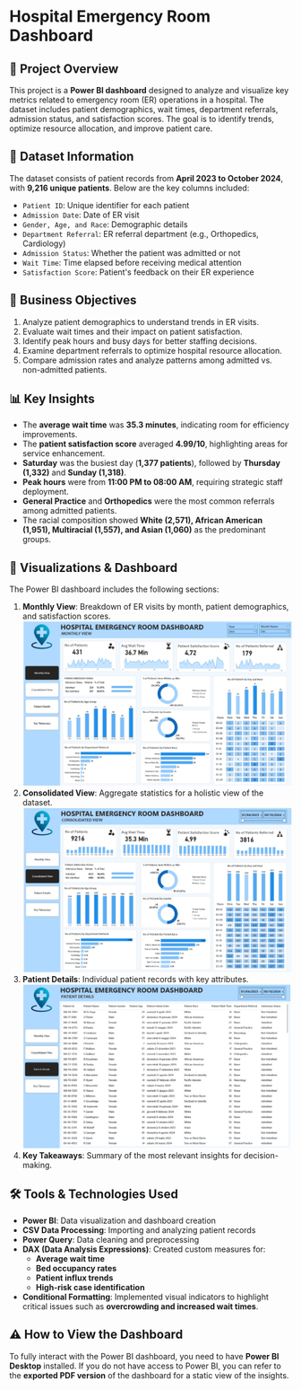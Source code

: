 # Hospital Emergency Room Dashboard

## 📌 Project Overview
This project is a **Power BI dashboard** designed to analyze and visualize key metrics related to emergency room (ER) operations in a hospital. The dataset includes patient demographics, wait times, department referrals, admission status, and satisfaction scores. The goal is to identify trends, optimize resource allocation, and improve patient care.

## 📂 Dataset Information
The dataset consists of patient records from **April 2023 to October 2024**, with **9,216 unique patients**. Below are the key columns included:

- `Patient ID`: Unique identifier for each patient
- `Admission Date`: Date of ER visit
- `Gender, Age, and Race`: Demographic details
- `Department Referral`: ER referral department (e.g., Orthopedics, Cardiology)
- `Admission Status`: Whether the patient was admitted or not
- `Wait Time`: Time elapsed before receiving medical attention
- `Satisfaction Score`: Patient's feedback on their ER experience

## 🎯 Business Objectives
1. Analyze patient demographics to understand trends in ER visits.
2. Evaluate wait times and their impact on patient satisfaction.
3. Identify peak hours and busy days for better staffing decisions.
4. Examine department referrals to optimize hospital resource allocation.
5. Compare admission rates and analyze patterns among admitted vs. non-admitted patients.

## 📊 Key Insights
- The **average wait time** was **35.3 minutes**, indicating room for efficiency improvements.
- The **patient satisfaction score** averaged **4.99/10**, highlighting areas for service enhancement.
- **Saturday** was the busiest day (**1,377 patients**), followed by **Thursday (1,332)** and **Sunday (1,318)**.
- **Peak hours** were from **11:00 PM to 08:00 AM**, requiring strategic staff deployment.
- **General Practice** and **Orthopedics** were the most common referrals among admitted patients.
- The racial composition showed **White (2,571), African American (1,951), Multiracial (1,557), and Asian (1,060)** as the predominant groups.

## 📌 Visualizations & Dashboard
The Power BI dashboard includes the following sections:
1. **Monthly View**: Breakdown of ER visits by month, patient demographics, and satisfaction scores.
![MonthlyView](https://github.com/vincenzomaltese/Hospital-Emergency-Room-Dashboard/blob/main/images/monthly_view.jpg)
2. **Consolidated View**: Aggregate statistics for a holistic view of the dataset.
![ConsolidatedView](https://github.com/vincenzomaltese/Hospital-Emergency-Room-Dashboard/blob/main/images/consolidated_view.jpg)
3. **Patient Details**: Individual patient records with key attributes.
![PatientDetails](https://github.com/vincenzomaltese/Hospital-Emergency-Room-Dashboard/blob/main/images/patient_details.jpg)
5. **Key Takeaways**: Summary of the most relevant insights for decision-making.

## 🛠️ Tools & Technologies Used
- **Power BI**: Data visualization and dashboard creation
- **CSV Data Processing**: Importing and analyzing patient records
- **Power Query**: Data cleaning and preprocessing
- **DAX (Data Analysis Expressions)**: Created custom measures for:
  - **Average wait time**
  - **Bed occupancy rates**
  - **Patient influx trends**
  - **High-risk case identification**
- **Conditional Formatting**: Implemented visual indicators to highlight critical issues such as **overcrowding and increased wait times**.

## ⚠️ How to View the Dashboard
To fully interact with the Power BI dashboard, you need to have **Power BI Desktop** installed. If you do not have access to Power BI, you can refer to the **exported PDF version** of the dashboard for a static view of the insights.




